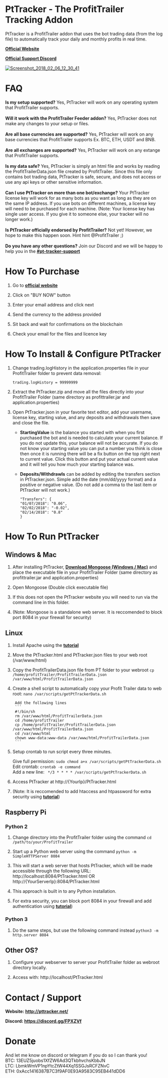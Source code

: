 # PtTracker - The ProfitTrailer Tracking Addon
PtTracker is a ProfitTrailer addon that uses the bot trading data (from the log file) to automatically track your daily and monthly profits in real time.

<b><a href="http://pttracker.net/?r=3" onclick="window.open(this.href); return false;" onkeypress="window.open(this.href); return false;">Official Website</a></b>

<b><a href="https://discord.gg/FPXZVf" onclick="window.open(this.href); return false;" onkeypress="window.open(this.href); return false;">Official Support Discord</a></b>

<a href="https://ibb.co/nLjtox"><img src="https://preview.ibb.co/b8R68x/Screenshot_2018_02_06_12_30_41.jpg" alt="Screenshot_2018_02_06_12_30_41" border="0"></a>

<h1>FAQ</h1>
<b>Is my setup supported?</b> Yes, PtTracker will work on any operating system that ProfitTrailer supports.
<br><br>
<b>Will it work with the ProfitTrailer Feeder addon?</b> Yes, PtTracker does not make any changes to your setup or files.
<br><br>
<b>Are all base currencies are supported?</b> Yes, PtTracker will work on any base currencies that ProfitTrailer supports Ex. BTC, ETH, USDT and BNB.
<br><br>
<b>Are all exchanges are supported?</b> Yes, PtTracker will work on any extange that ProfitTrailer supports.
<br><br>
<b>Is my data safe?</b> Yes, PtTracker is simply an html file and works by reading the ProfitTrailerData.json file created by ProfitTrailer. Since this file only contains bot trading data, PtTracker is safe, secure, and does not access or use any api keys or other sensitive information.
<br><br>
<b>Can I use PtTracker on more than one bot/exchange?</b> Your PtTracker license key will work for as many bots as you want as long as they are on the same IP address. If you use bots on different machines, a license key will need to be purchased for each machine. (Note: Your license key has single user access. If you give it to someone else, your tracker will no longer work.)
<br><br>
<b>Is PtTracker officially endorsed by ProfitTrailer?</b> Not yet! However, we hope to make this happen soon. Hint hint @ProfitTrailer ;)
<br><br>
<b>Do you have any other questions?</b> Join our Discord and we will be happy to help you in the <b><a href="https://discord.gg/FPXZVf" onclick="window.open(this.href); return false;" onkeypress="window.open(this.href); return false;">#pt-tracker-support</a></b>


<h1 id="#purchasing">How To Purchase</h1>

1. Go to <b><a href="http://pttracker.net/?r=3" onclick="window.open(this.href); return false;" onkeypress="window.open(this.href); return false;">official website</a></b>

2. Click on "BUY NOW" button

3. Enter your email address and click next

4. Send the currency to the address provided

5. Sit back and wait for confirmations on the blockchain

6. Check your email for the files and licence key

<h1>How To Install & Configure PtTracker</h1>

1. Change trading.logHistory in the application.properties file in your ProfitTrailer folder to prevent data removal:

	```trading.logHistory = 99999999```

2. Extract the PtTracker.zip and move all the files directly into your ProfitTrailer Folder (same directory as profittrailer.jar and application.properties)

3. Open PtTracker.json in your favorite text editor, add your username, license key, starting value, and any deposits and withdrawals then save and close the file.

	* <b>StartingValue</b> is the balance you started with when you first purchased the bot and is needed to calculate your current balance. If you do not update this, your balance will not be accurate. If you do not know your starting value you can put a number you think is close then once it is running there will be a fix button on the top right next to current value. Click this button and put your actual current value and it will tell you how much your starting balance was.

	* <b>Deposits/Withdrawls</b> can be added by editing the transfers section in PtTracker.json. Simple add the date (mm/dd/yyyy format) and a positive or negative value. (Do not add a comma to the last item or PtTracker will not work.)

		```
		"Transfers": {
		"01/07/2018": "0.06",
		"02/02/2018": "-0.02",
		"02/14/2018": "0.8"
		}
		```

<h1>How To Run PtTracker</h1>

<h2>Windows & Mac</h2>

1. After installing PtTracker, <b><a href="https://cesanta.com/binary.html">Download Mongoose (Windows / Mac)</a></b> and place the executable file in your ProfitTrailer Folder (same directory as profittrailer.jar and application.properties)<br>

2. Open Mongoose (Double click executable file)

3. If this does not open the PtTracker website you will need  to run via the command line in this folder.

4. (Note: Mongoose is a standalone web server. It is reccomended to block port 8084 in your firewall for security)

<h2>Linux</h2>

1. Install Apache using the <b><a href="https://www.digitalocean.com/community/tutorials/how-to-install-the-apache-web-server-on-ubuntu-16-04" onclick="window.open(this.href); return false;" onkeypress="window.open(this.href); return false;">tutorial</a></b>

2. Move the PtTracker.html and PtTracker.json files to your web root (/var/www/html)

3. Copy the ProfitTrailerData.json file from PT folder to your webroot ```cp /home/profitTrailer/ProfitTrailerData.json /var/www/html/ProfitTrailerData.json```

4. Create a shell script to automatically copy your Profit Trailer data to web root: ```nano /var/scripts/getPtTrackerData.sh```

		Add the following lines
		```
		#!/bin/sh
		rm /var/www/html/ProfitTrailerData.json
		cd /home/profitTrailer
		cp /home/profitTrailer/ProfitTrailerData.json /var/www/html/ProfitTrailerData.json
		cd /var/www/html
		chown www-data:www-data /var/www/html/ProfitTrailerData.json
		```

5. Setup crontab to run script every three minutes.<br>

	Give full permission: ```sudo chmod a+x /var/scripts/getPtTrackerData.sh```<br>
	Edit crontab: ```crontab -e command```<br>
	Add a new line: ``` */3 * * * * /var/scripts/getPtTrackerData.sh```<br>

6. Access PtTracker at http://{YourIp}/PtTracker.html

7. (Note: It is reccomended to add htaccess and htpassword for extra security using <b><a href="http://www.htaccesstools.com/articles/password-protection/" onclick="window.open(this.href); return false;" onkeypress="window.open(this.href); return false;">tutorial</a></b>)

<h2>Raspberry Pi</h2>
<h3>Python 2</h3>

1. Change directory into the ProfitTrailer folder using the command ```cd /path/to/your/ProfitTrailer```

2. Start up a Python web server using the command ```python -m SimpleHTTPServer 8084```

3. This will start a web server that hosts PtTracker, which will be made accessible through the following URL: http://localhost:8084/PtTracker.html OR http://{YourServerIp}:8084/PtTracker.html

4. This approach is built in to any Python installation.

5. For extra security, you can block port 8084 in your firewall and add authentication using <b><a href="https://github.com/tianhuil/SimpleHTTPAuthServer" onclick="window.open(this.href); return false;" onkeypress="window.open(this.href); return false;">tutorial</a></b>)

<h3>Python 3</h3>

1. Do the same steps, but use the following command instead ```python3 -m http.server 8084```

<h2>Other OS?</h2>

1. Configure your webserver to server your ProfitTrailer folder as webroot directory locally.

2. Access with: http://localhost/PtTracker.html

<h1>Contact / Support</h1>
<b>Website: <a href="http://pttracker.net/?r=3" onclick="window.open(this.href); return false;" onkeypress="window.open(this.href); return false;">http://pttracker.net/</a></b>

<b>Discord: <a href="https://discord.gg/FPXZVf" onclick="window.open(this.href); return false;" onkeypress="window.open(this.href); return false;">https://discord.gg/FPXZVf</a></b>

<h1>Donate</h1>
And let me know on discord or telegram if you do so I can thank you!<br>
BTC: 13EUZ5juobs1XfZW6Ad3QTkbhvchsKbbJN<br>
LTC: LbmkWmVP1npYtcZtW44Xq1SSGJsRCFZNvC<br>
ETH: 0xAcc1416387B7C3f9AF0E93A9583C95EB441dDD6

